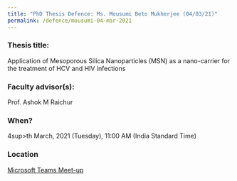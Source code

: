 ```yaml
---
title: "PhD Thesis Defence: Ms. Mousumi Beto Mukherjee (04/03/21)"
permalink: /defence/mousumi-04-mar-2021
---
```

### Thesis title:
Application of Mesoporous Silica Nanoparticles (MSN) as a  nano-carrier for the treatment of HCV and HIV infections

### Faculty advisor(s):
Prof. Ashok M Raichur

### When?
4sup>th</sup> March, 2021 (Tuesday), 11:00 AM (India Standard Time)

### Location
<a href="https://teams.microsoft.com/l/meetup-join/19%3ameeting_ZWE0NzM0YWEtZjUwZi00ZWZlLWFhNzUtZDQ2NzIwNTQ4OWM2%40thread.v2/0?context=%7b%22Tid%22%3a%226f15cd97-f6a7-41e3-b2c5-ad4193976476%22%2c%22Oid%22%3a%2286dab62c-3a58-4241-b1d7-7649f87c6ee0%22%7d" target="_blank">Microsoft Teams Meet-up</a>  
